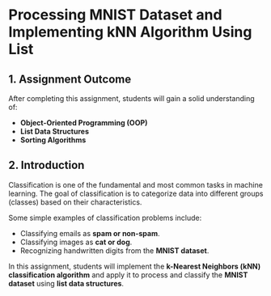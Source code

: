 # **Processing MNIST Dataset and Implementing kNN Algorithm Using List**

## **1. Assignment Outcome**
After completing this assignment, students will gain a solid understanding of:
- **Object-Oriented Programming (OOP)**
- **List Data Structures**
- **Sorting Algorithms**
## **2. Introduction**
Classification is one of the fundamental and most common tasks in machine learning. The goal of classification is to categorize data into different groups (classes) based on their characteristics.  

Some simple examples of classification problems include:
- Classifying emails as **spam or non-spam**.
- Classifying images as **cat or dog**.
- Recognizing handwritten digits from the **MNIST dataset**.

In this assignment, students will implement the **k-Nearest Neighbors (kNN) classification algorithm** and apply it to process and classify the **MNIST dataset** using **list data structures**.
